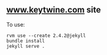www.keytwine.com site
---------------------

To use:

```
rvm use --create 2.4.2@jekyll
bundle install
jekyll serve .
```
